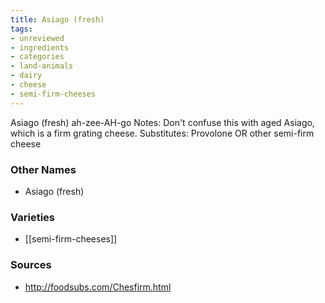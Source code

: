 ```yaml
---
title: Asiago (fresh)
tags:
- unreviewed
- ingredients
- categories
- land-animals
- dairy
- cheese
- semi-firm-cheeses
---
```

Asiago (fresh) ah-zee-AH-go Notes: Don't confuse this with aged Asiago, which is a firm grating cheese. Substitutes: Provolone OR other semi-firm cheese

### Other Names

* Asiago (fresh)

### Varieties

* [[semi-firm-cheeses]]

### Sources
* http://foodsubs.com/Chesfirm.html
